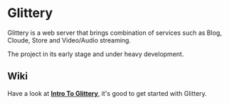 Glittery
========
Glittery is a web server that brings combination of services such as Blog, Cloude, Store and Video/Audio streaming.
  
The project in its early stage and under heavy development.

Wiki
----
Have a look at [**Intro To Glittery**](./Wiki/Intro-To-Glittery.md), it's good to get started with Glittery.
